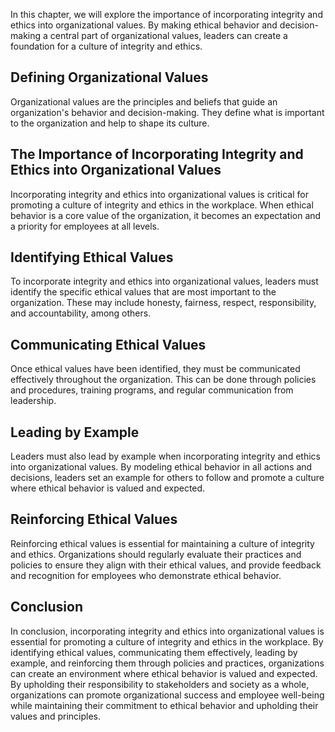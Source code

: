 
In this chapter, we will explore the importance of incorporating integrity and ethics into organizational values. By making ethical behavior and decision-making a central part of organizational values, leaders can create a foundation for a culture of integrity and ethics.

Defining Organizational Values
------------------------------

Organizational values are the principles and beliefs that guide an organization's behavior and decision-making. They define what is important to the organization and help to shape its culture.

The Importance of Incorporating Integrity and Ethics into Organizational Values
-------------------------------------------------------------------------------

Incorporating integrity and ethics into organizational values is critical for promoting a culture of integrity and ethics in the workplace. When ethical behavior is a core value of the organization, it becomes an expectation and a priority for employees at all levels.

Identifying Ethical Values
--------------------------

To incorporate integrity and ethics into organizational values, leaders must identify the specific ethical values that are most important to the organization. These may include honesty, fairness, respect, responsibility, and accountability, among others.

Communicating Ethical Values
----------------------------

Once ethical values have been identified, they must be communicated effectively throughout the organization. This can be done through policies and procedures, training programs, and regular communication from leadership.

Leading by Example
------------------

Leaders must also lead by example when incorporating integrity and ethics into organizational values. By modeling ethical behavior in all actions and decisions, leaders set an example for others to follow and promote a culture where ethical behavior is valued and expected.

Reinforcing Ethical Values
--------------------------

Reinforcing ethical values is essential for maintaining a culture of integrity and ethics. Organizations should regularly evaluate their practices and policies to ensure they align with their ethical values, and provide feedback and recognition for employees who demonstrate ethical behavior.

Conclusion
----------

In conclusion, incorporating integrity and ethics into organizational values is essential for promoting a culture of integrity and ethics in the workplace. By identifying ethical values, communicating them effectively, leading by example, and reinforcing them through policies and practices, organizations can create an environment where ethical behavior is valued and expected. By upholding their responsibility to stakeholders and society as a whole, organizations can promote organizational success and employee well-being while maintaining their commitment to ethical behavior and upholding their values and principles.

